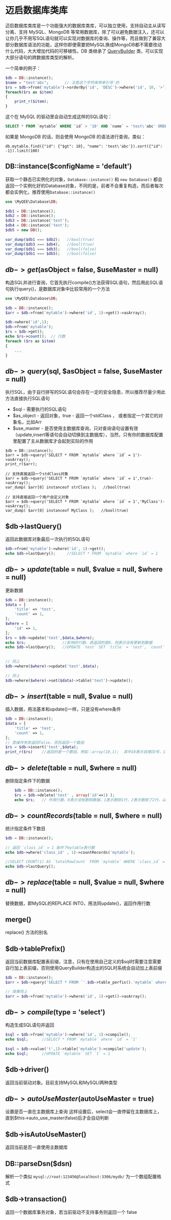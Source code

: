 # 迈启数据库类库

迈启数据库类库是一个功能强大的数据库类库，可以独立使用，支持自动主从读写分离、支持 MySQL、MongoDB 等常用数据库，除了可以避免数据注入，还可以让你几乎不用写SQL语句就可以实现对数据库的查询、操作等，而且做到了兼容大部分数据库语法的功能，这样你即便需要把MySQL换成MongoDB都不需要改动什么代码，大大增加代码的可移植性。DB 类继承了 [QueryBuilder](guide/zh-cn/querybuilder.md) 类，可以实现大部分语句的跨数据库类型的解析。

一个简单的例子：

```php
$db = DB::instance();
$name = "test'abc";       // 注意这个字符串带单引号'的
$rs = $db->from('mytable')->orderBy('id', 'DESC')->where('id', 10, '>')->limit(100)->where('name', $name)->get();
foreach($rs as $item)
{
    print_r($item);
}
```

这个在 MySQL 的驱动里会自动生成这样的SQL语句：

```sql
SELECT * FROM `mytable` WHERE `id` > '10' AND `name` = 'test\'abc' ORDER BY `id` DESC LIMIT 100;
```

如果是 MongoDB 的话，则会使用 MongoDB 的语法进行查询，类似：

```
db.mytable.find({"id": {"$gt": 10}, "name": 'test\'abc'}).sort({"id": -1}).limit(100)
```


## DB::instance($configName = 'default')

获取一个静态已实例化的对象，`Database::instance()` 和 `new Database()` 都会返回一个实例化好的Database对象，不同的是，前者不会重复构造，而后者每次都会实例化，推荐使用`Database::instance()`

```php
use \MyQEE\Database\DB;
    
$db1 = DB::instance();
$db2 = DB::instance();
$db3 = DB::instance('test');
$db4 = DB::instance('test');
$db5 = new DB();
    
var_dump($db1 === $db2);   //bool(true) 
var_dump($db3 === $db4);   //bool(true) 
var_dump($db1 === $db3);   //bool(false) 
var_dump($db1 === $db5);   //bool(false) 
```

## $db->get($asObject = false, $useMaster = null)

构造SQL并进行查询，它首先执行compile()方法获得SQL语句，然后用此SQL语句执行query()，是数据库对象中比较常用的一个方法

```php
use \MyQEE\Database\DB;
    
$db = DB::instance();
$arr = $db->from('mytable')->where('id', 1)->get()->asArray();
    
$db->where('id',1);
$db->from('mytable');
$rs = $db->get();
echo $rs->count();  // 行数
foreach ($rs as $item)
{
    ...
}
```    

## $db->query($sql, $asObject = false, $useMaster = null)

执行SQL，由于自行拼写的SQL语句会存在一定的安全隐患，所以推荐尽量少用此方法直接执行SQL语句

* $sql - 需要执行的SQL语句
* $as_object - 返回对象，true - 返回一个stdClass ， 或者指定一个其它的对象名，比如Arr
* $use_master - 是否使用主数据库查询，只对查询语句设置有效（update,insert等语句会自动切换到主数据库），当然，只有你的数据库配置里配置了主从数据库才会起到实际的作用

```
$db = DB::instance();
$arr = $db->query('SELECT * FROM `mytable` where `id` = 1')->asArray();
print_r($arr);

// 支持直接返回一个stdClass对象
$arr = $db->query('SELECT * FROM `mytable` where `id` = 1',true)->asArray();
var_dump( $arr[0] instanceof strClass );   //bool(true)
    
// 支持直接返回一个用户自定义对象
$arr = $db->query('SELECT * FROM `mytable` where `id` = 1','MyClass')->asArray();
var_dump( $arr[0] instanceof MyClass );   //bool(true)
```

## $db->lastQuery()

返回此数据库对象最后一次执行的SQL语句

```php
$db->from('mytable')->where('id', 1)->get();
echo $db->lastQuery();     //SELECT * FROM `mytable` where `id` = 1
```

## $db->update($table = null, $value = null, $where = null)

更新数据

```php
$db = DB::instance();
$data = [
    'title' => 'test',
    'count' => 1,
];
$where = [
    'id' => 1,
];
$rs = $db->update('test',$data,$where);
echo $rs;                //影响的行数，若返回的是0，则表示没有更新到数据
echo $db->lastQuery();   //UPDATE `test` SET `title` = 'test', `count` = 1 WHERE `id` = 1
    
    
// 同上
$db->where($where)->update('test',$data);
    
// 同上
$db->where($where)->set($data)->table('test')->update();
```

## $db->insert($table = null, $value = null)

插入数据，用法基本和update()一样，只是没有where条件

```php
$db = DB::instance();
$data = [
    'title' => 'test',
    'count' => 1,
];
// 若操作失败返回false，否则返回一个数组
$rs = $db->insert('test',$data);
print_r($rs)    //返回的是一个数组，例如：array(10,1);  其中10表示自增ID号，1表示作用行数
```

## $db->delete($table = null, $where = null)

删除指定条件下的数据

```php
    $db = DB::instance();
    $rs = $db->delete('test' , array('id'=>1) );
    echo $rs;   // 作用行数，0表示没有删除数据，1表示删除1行，2表示删除了2行，以此类推
```
    
## $db->countRecords($table = null, $where = null)

统计指定条件下数目

```php
$db = DB::instance();
    
// 返回 `class_id` = 1 条件下mytable表行数
echo $db->where('class_id' , 1)->countRecords('mytable');      

//SELECT COUNT(1) AS `totalRowCount` FROM `mytable` WHERE `class_id` = 1
echo $db->lastQuery();
```

## $db->replace($table = null, $value = null, $where = null)

替换数据，即MySQL的REPLACE INTO，用法同update()，返回作用行数

## merge()

replace() 方法的别名
    

## $db->tablePrefix()

返回当前数据库配置表前缀，注意，只有在使用自己定义的$sql时需要注意需要自行加上表前缀，否则使用QueryBuilder构造出的SQL时系统会自动加上表前缀
    
```php 
$db = DB::instance();
$arr = $db->query('SELECT * FROM `'.$db->table_perfix().'mytable` where `id` = 1')->asArray();

// 效果同上
$arr = $db->from('mytable')->where('id', 1)->get()->asArray();
```
    
## $db->compile($type = 'select')

构造生成SQL语句并返回

```php
$sql = $db->from('mytable')->where('id', 1)->compile();
echo $sql;      //SELECT * FROM `mytable` where `id` = '1'
    
$sql = $db->value('t',1)->table('mytable')->compile('update');
echo $sql;      //UPDATE `mytable` SET `t` = 1
```

## $db->driver()

返回当前驱动对象。目前支持MySQL和MySQLI两种类型

## $db->autoUseMaster($autoUseMaster = true)

设置是否一直在主数据库上查询
这样设置后，select会一直停留在主数据库上，直到$this->auto_use_master(false)后才会自动判断

## $db->isAutoUseMaster()

返回当前是否一直使用主数据库

## DB::parseDsn($dsn)

解析一个类似 `mysql://root:123456@localhost:3306/mydb/` 为一个数组配置格式


## $db->transaction()

返回一个数据库事务对象，若当前驱动不支持事务则返回一个 false